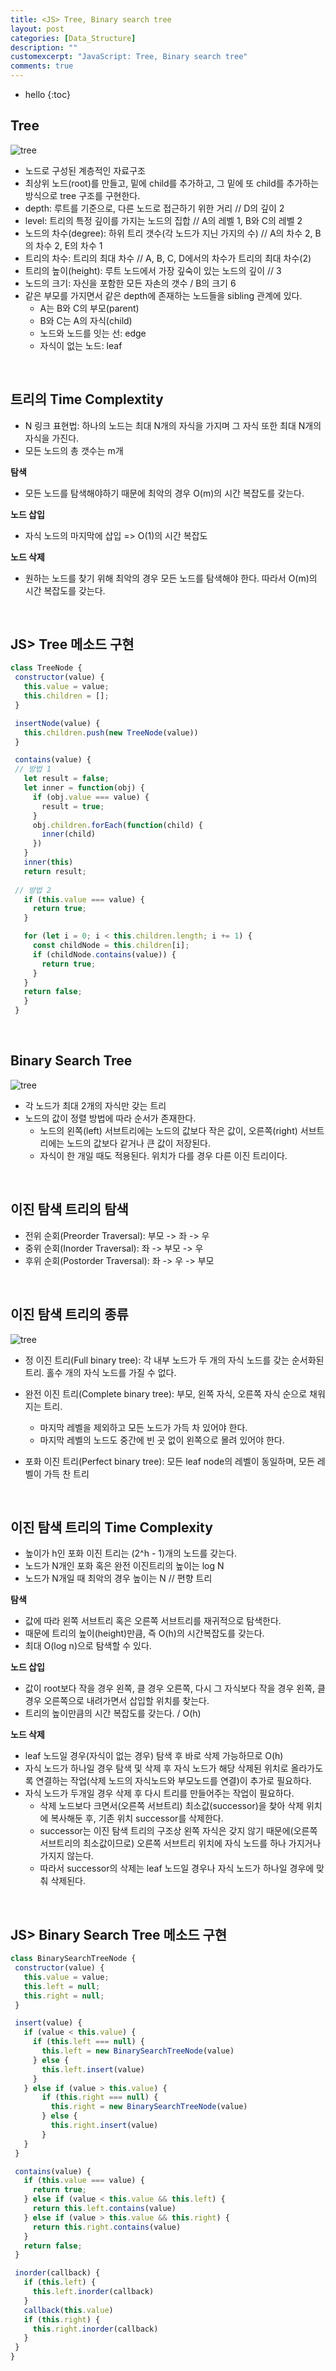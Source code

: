 ```yaml
---
title: <JS> Tree, Binary search tree
layout: post
categories: [Data_Structure]
description: ""
customexcerpt: "JavaScript: Tree, Binary search tree"
comments: true
---
```


* hello
{:toc}


## Tree ##

  ![tree](/assets/img/tree.png)

 - 노드로 구성된 계층적인 자료구조
 - 최상위 노드(root)를 만들고, 밑에 child를 추가하고, 그 밑에 또 child를 추가하는 방식으로 tree 구조를 구현한다.
 - depth: 루트를 기준으로, 다른 노드로 접근하기 위한 거리 // D의 깊이 2
 - level: 트리의 특정 깊이를 가지는 노드의 집합 // A의 레벨 1, B와 C의 레벨 2
 - 노드의 차수(degree): 하위 트리 갯수(각 노드가 지닌 가지의 수) // A의 차수 2, B의 차수 2, E의 차수 1
 - 트리의 차수: 트리의 최대 차수 // A, B, C, D에서의 차수가 트리의 최대 차수(2)
 - 트리의 높이(height): 루트 노드에서 가장 깊숙이 있는 노드의 깊이 // 3
 - 노드의 크기: 자신을 포함한 모든 자손의 갯수 / B의 크기 6
 - 같은 부모를 가지면서 같은 depth에 존재하는 노드들을 sibling 관계에 있다.
    - A는 B와 C의 부모(parent)
    - B와 C는 A의 자식(child)
    - 노드와 노드를 잇는 선: edge
    - 자식이 없는 노드: leaf
 
 <br>
    
## 트리의 Time Complextity ##
  - N 링크 표현법: 하나의 노드는 최대 N개의 자식을 가지며 그 자식 또한 최대 N개의 자식을 가진다.
  - 모든 노드의 총 갯수는 m개
  
  **탐색**
   - 모든 노드를 탐색해야하기 때문에 최악의 경우 O(m)의 시간 복잡도를 갖는다.
 
  **노드 삽입**
   - 자식 노드의 마지막에 삽입 => O(1)의 시간 복잡도
  
  **노드 삭제**
   - 원하는 노드를 찾기 위해 최악의 경우 모든 노드를 탐색해야 한다. 따라서 O(m)의 시간 복잡도를 갖는다.
 
 <br>
 
## JS> Tree 메소드 구현 ##
 
 ```js
 class TreeNode {
  constructor(value) {
    this.value = value;
    this.children = [];
  }

  insertNode(value) {
    this.children.push(new TreeNode(value))
  }

  contains(value) {
  // 방법 1
    let result = false;
    let inner = function(obj) {
      if (obj.value === value) {
        result = true;
      }
      obj.children.forEach(function(child) {
        inner(child)
      })
    }
    inner(this)
    return result;
    
  // 방법 2
    if (this.value === value) {
      return true;
    }

    for (let i = 0; i < this.children.length; i += 1) {
      const childNode = this.children[i];
      if (childNode.contains(value)) {
        return true;
      }
    }
    return false;
    }
  }
 ```
 <br>
 
## Binary Search Tree ##

 ![tree](/assets/img/bst.png)
 
  - 각 노드가 최대 2개의 자식만 갖는 트리
  - 노드의 값이 정렬 방법에 따라 순서가 존재한다.
      - 노드의 왼쪽(left) 서브트리에는 노드의 값보다 작은 값이, 오른쪽(right) 서브트리에는 노드의 값보다 같거나 큰 값이 저장된다.
      - 자식이 한 개일 때도 적용된다. 위치가 다를 경우 다른 이진 트리이다.
    
 <br>

## 이진 탐색 트리의 탐색 ##
  - 전위 순회(Preorder Traversal): 부모 -> 좌 -> 우
  - 중위 순회(Inorder Traversal): 좌 -> 부모 -> 우
  - 후위 순회(Postorder Traversal): 좌 -> 우 -> 부모
  
<br>

## 이진 탐색 트리의 종류 ##

 ![tree](/assets/img/bst2.png)
 
 - 정 이진 트리(Full binary tree): 각 내부 노드가 두 개의 자식 노드를 갖는 순서화된 트리. 홀수 개의 자식 노드를 가질 수 없다.
 - 완전 이진 트리(Complete binary tree): 부모, 왼쪽 자식, 오른쪽 자식 순으로 채워지는 트리.
    - 마지막 레벨을 제외하고 모든 노드가 가득 차 있어야 한다.
    - 마지막 레벨의 노드도 중간에 빈 곳 없이 왼쪽으로 몰려 있어야 한다.
   
 - 포화 이진 트리(Perfect binary tree): 모든 leaf node의 레벨이 동일하며, 모든 레벨이 가득 찬 트리
 
<br>

## 이진 탐색 트리의 Time Complexity ##
 - 높이가 h인 포화 이진 트리는 (2^h - 1)개의 노드를 갖는다.
 - 노드가 N개인 포화 혹은 완전 이진트리의 높이는 log N
 - 노드가 N개일 때 최악의 경우 높이는 N // 편향 트리

 **탐색**
  - 값에 따라 왼쪽 서브트리 혹은 오른쪽 서브트리를 재귀적으로 탐색한다.
  - 때문에 트리의 높이(height)만큼, 즉 O(h)의 시간복잡도를 갖는다.
  - 최대 O(log n)으로 탐색할 수 있다.
  
 **노드 삽입**
  - 값이 root보다 작을 경우 왼쪽, 클 경우 오른쪽, 다시 그 자식보다 작을 경우 왼쪽, 클 경우 오른쪽으로 내려가면서 삽입할 위치를 찾는다.
  - 트리의 높이만큼의 시간 복잡도를 갖는다. / O(h)
  
 **노드 삭제**
  - leaf 노드일 경우(자식이 없는 경우) 탐색 후 바로 삭제 가능하므로 O(h)
  - 자식 노드가 하나일 경우 탐색 및 삭제 후 자식 노드가 해당 삭제된 위치로 올라가도록 연결하는 작업(삭제 노드의 자식노드와 부모노드를 연결)이 추가로 필요하다.
  - 자식 노드가 두개일 경우 삭제 후 다시 트리를 만들어주는 작업이 필요하다.
      - 삭제 노드보다 크면서(오른쪽 서브트리) 최소값(successor)을 찾아 삭제 위치에 복사해둔 후, 기존 위치 successor를 삭제한다.
      - successor는 이진 탐색 트리의 구조상 왼쪽 자식은 갖지 않기 때문에(오른쪽 서브트리의 최소값이므로) 오른쪽 서브트리 위치에 자식 노드를 하나 가지거나 가지지 않는다.
      - 따라서 successor의 삭제는 leaf 노드일 경우나 자식 노드가 하나일 경우에 맞춰 삭제된다.
  
  
 <br>
 
 ## JS> Binary Search Tree 메소드 구현 ##
 
 ```js
 class BinarySearchTreeNode {
  constructor(value) {
    this.value = value;
    this.left = null;
    this.right = null;
  }

  insert(value) {
    if (value < this.value) {
      if (this.left === null) {
        this.left = new BinarySearchTreeNode(value)
      } else {
        this.left.insert(value)
      }
    } else if (value > this.value) {
        if (this.right === null) {
          this.right = new BinarySearchTreeNode(value)
        } else {
          this.right.insert(value)
        }
    }
  }

  contains(value) {
    if (this.value === value) {
      return true;
    } else if (value < this.value && this.left) {
      return this.left.contains(value)
    } else if (value > this.value && this.right) {
      return this.right.contains(value)
    }
    return false;
  }

  inorder(callback) {
    if (this.left) {
      this.left.inorder(callback)
    }
    callback(this.value)
    if (this.right) {
      this.right.inorder(callback)
    }
  }
}
 ```
